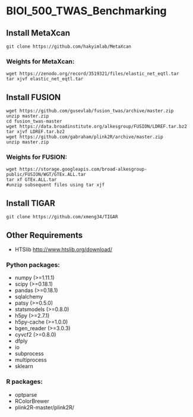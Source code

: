 # BIOI_500_TWAS_Benchmarking

## Install MetaXcan

    git clone https://github.com/hakyimlab/MetaXcan
    
### Weights for MetaXcan:

    wget https://zenodo.org/record/3519321/files/elastic_net_eqtl.tar
    tar xjvf elastic_net_eqtl.tar
    
    
## Install FUSION

    wget https://github.com/gusevlab/fusion_twas/archive/master.zip
    unzip master.zip
    cd fusion_twas-master
    wget https://data.broadinstitute.org/alkesgroup/FUSION/LDREF.tar.bz2
    tar xjvf LDREF.tar.bz2
    wget https://github.com/gabraham/plink2R/archive/master.zip
    unzip master.zip
    
### Weights for FUSION:
    
    wget https://storage.googleapis.com/broad-alkesgroup-public/FUSION/WGT/GTEx.ALL.tar
    tar xf GTEx.ALL.tar
    #unzip subsequent files using tar xjf

## Install TIGAR

    git clone https://github.com/xmeng34/TIGAR
    
    
## Other Requirements

 - HTSlib http://www.htslib.org/download/

### Python packages:

 - numpy (>=1.11.1)
 - scipy (>=0.18.1)
 - pandas (>=0.18.1)
 - sqlalchemy
 - patsy (>=0.5.0)
 - statsmodels (>=0.8.0)
 - h5py (>=2.7.1)
 - h5py-cache (>=1.0.0) 
 - bgen_reader (>=3.0.3)
 - cyvcf2 (>=0.8.0)
 - dfply
 - io
 - subprocess
 - multiprocess
 - sklearn

### R packages:

 - optparse
 - RColorBrewer
 - plink2R-master/plink2R/


    


